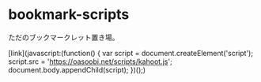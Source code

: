 # bookmark-scripts

ただのブックマークレット置き場。

[link](javascript:(function() {
  var script = document.createElement('script');
  script.src = 'https://oasoobi.net/scripts/kahoot.js';
  document.body.appendChild(script);
})();)

